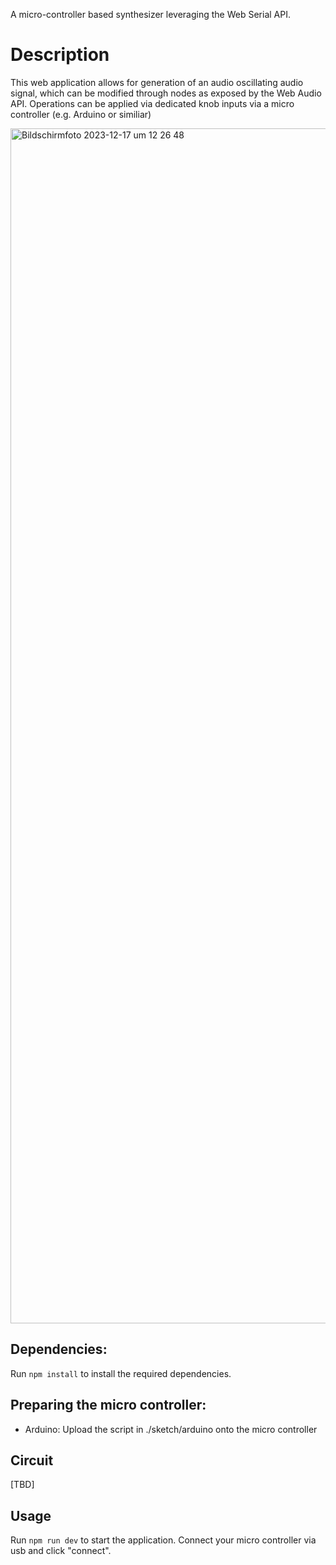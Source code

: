 A micro-controller based synthesizer leveraging the Web Serial API.

# Description
This web application allows for generation of an audio oscillating audio signal, which can be modified through nodes as exposed by the Web Audio API. Operations can be applied via dedicated knob inputs via a micro controller (e.g. Arduino or similiar)

<img width="1912" alt="Bildschirmfoto 2023-12-17 um 12 26 48" src="https://github.com/leonmeka/synth/assets/15350962/1c0a09df-065c-4648-86d1-9e9b52de2f7a">

## Dependencies:
Run `npm install` to install the required dependencies.

## Preparing the micro controller:
- Arduino: Upload the script in ./sketch/arduino onto the micro controller

## Circuit
[TBD]

## Usage
Run `npm run dev` to start the application. Connect your micro controller via usb and click "connect".
